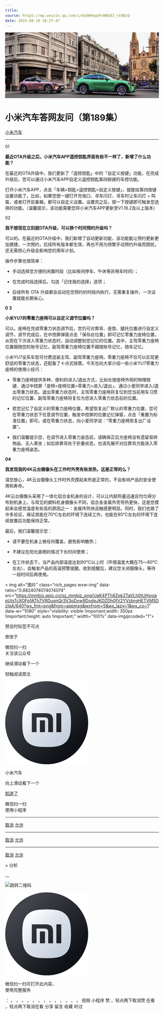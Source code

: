 ```yaml
---
title: 
source: https://mp.weixin.qq.com/s/4aSWHogeFnW0QdJ_vt6BzQ
date: 2025-08-10 16:27:47
---
```


![cover_image](images/img_087d226e.jpg)


#  小米汽车答网友问（第189集）


[ 小米汽车 ](<javascript:void\(0\);>)

______

01

**最****近****OTA****升级之后，小米汽车****APP****遥控钥匙****界面有些不一样了，新增了什么功能？**

在最近的OTA升级中，我们更新了「遥控钥匙」中的「自定义按键」功能，在完成升级后，您可以通过小米汽车APP自定义遥控钥匙第四按键的车控功能。

打开小米汽车APP，点击「车辆>钥匙>遥控钥匙>自定义按键」，就能给第四按键设置功能了。比如，如果您想一键打开充电口、寻车闪灯、寻车时让车闪灯 + 鸣笛，或者打开前备箱，都可以自定义设置。设置完之后，按一下按键即可触发您选择的功能。（温馨提示，该功能需要您将小米汽车APP更新至V1.16.2及以上版本）

02

**我不想现在立刻就****OTA****升级，可以换个时间预约升级吗？**

可以的。在最近的OTA升级中，我们新增了自动更新功能，该功能能让预约更新更加便捷，一次预约，后续所有版本都生效，再也不用为频繁手动预约升级而困扰，还无需担心升级会影响您的用车计划。

操作步骤也很简单：

  * 手动选择您方便的闲置时段（比如夜间停车、午休等非用车时间）；

  * 在完成时段选择后，勾选「记住我的选择」选项；

  * 后续所有 OTA 升级都会自动在您预约的时段内执行，无需重复操作，一次设置就能长期省心。

**0 3**

**小米YU7的零重力座椅可以自定义调节位置吗？**

可以。座椅在完成零重力状态调节后，您仍可对靠背、座垫、腿托位置进行自定义调节，调节完成后，在中控屏弹窗点击「保存此位置」即可记忆零重力座椅位置，从而在下次进入零重力状态时，自动调整到您记忆的位置。其中，主驾零重力座椅位置跟随您的账号记忆，副驾零重力座椅位置不跟随账号记忆，随车记忆。

小米YU7全系车型可付费选装主驾、副驾零重力座椅。零重力座椅不仅可以实现更舒适的零重力状态，还配备了十点式按摩。今天也向大家介绍一些小米YU7零重力座椅的使用小技巧：

  * 零重力座椅提供多种、便利的进入/退出方式，比如长按座椅外侧的物理按键、通过中控屏「座椅>座椅位置>零重力>进入/退出」、通过小爱同学进入/退出零重力状态。退出零重力状态时，主驾零重力座椅将复位到您当前用车习惯的记忆位置、副驾零重力座椅将复位为您进入零重力状态前的位置。

  

  * 若您记忆了自定义的零重力座椅位置，希望恢复出厂默认的零重力位置，您可在零重力状态下任意调节位置，触发中控屏的位置记忆弹窗，点击「重置为标准位置」即可。或在零重力状态，向小爱同学说：“零重力座椅恢复出厂设置”。

  * 我们温馨提示您，在调节进入零重力姿态前，请确保正后方座椅没有遗留易碎物品、无人乘坐；如后排靠背处于折叠状态，也请先展开对应靠背方能进入零重力座椅姿态。

**04**

**我发现我的****4K****云台摄像头在工作时外壳有些发热，这是正常的么？**

请您放心，4K云台摄像头工作时外壳摸起来热是正常的，不会影响产品的安全使用和寿命。

4K云台摄像头采用了一体化铝合金机身的设计，可以让内部热量迅速且均匀得分布到机身上。与常见的塑料机身摄像头不同，铝合金金属外壳导热更快，这是您摸起来会感觉温度有些高的原因之一：金属传热快且触感更明显。同时，我们也做了许多验证，保证其能在70℃左右的环境下连续工作，也能在85℃左右的环境下连续放置后功能保持正常。

最后，我们温馨提示您：

  * 请不要在机身上做任何覆盖，避免影响散热；

  * 不建议在阳光直晒的情况下长时间使用；

  * 在工作状态下，当产品内部温度达到90℃以上时（环境温度大概在75～80℃左右），会触发产品的高温预警提醒。收到提醒后，建议您关闭摄像头，等待一段时间后再使用。

  
< img alt="图片" class="rich_pages wxw-img" data-ratio="0.8824074074074074" src="https://mmbiz.qpic.cn/sz_mmbiz_png/UaK4PTh6Zpk2TaVLh0tUHxviapUIsTcXOFp1ATh7VRDuqnQr3V3oDvw9DodpJKDZDh0fV2YVzbrgHETVM5DzIqA/640?wx_fmt=png&from=appmsg&wxfrom=5&wx_lazy=1&wx_co=1" data-w="1080" style="visibility: visible !important;width: 350px !important;height: auto !important;" width="100%" data-imgqrcoded="1">[](<>)

预览时标签不可点

修改于

微信扫一扫  
关注该公众号

继续滑动看下一个

轻触阅读原文

![img_97d833da.jpg](images/img_97d833da.jpg)

小米汽车 

向上滑动看下一个

[知道了](<javascript:;>)

微信扫一扫  
使用小程序

****

[取消](<javascript:void\(0\);>) [允许](<javascript:void\(0\);>)

****

[取消](<javascript:void\(0\);>) [允许](<javascript:void\(0\);>)

****

[取消](<javascript:void\(0\);>) [允许](<javascript:void\(0\);>)

× 分析

__

![跳转二维码]()

![作者头像](images/img_97d833da.jpg)

微信扫一扫可打开此内容，  
使用完整服务

： ， ， ， ， ， ， ， ， ， ， ， ， 。 视频 小程序 赞 ，轻点两下取消赞 在看 ，轻点两下取消在看 分享 留言 收藏 听过